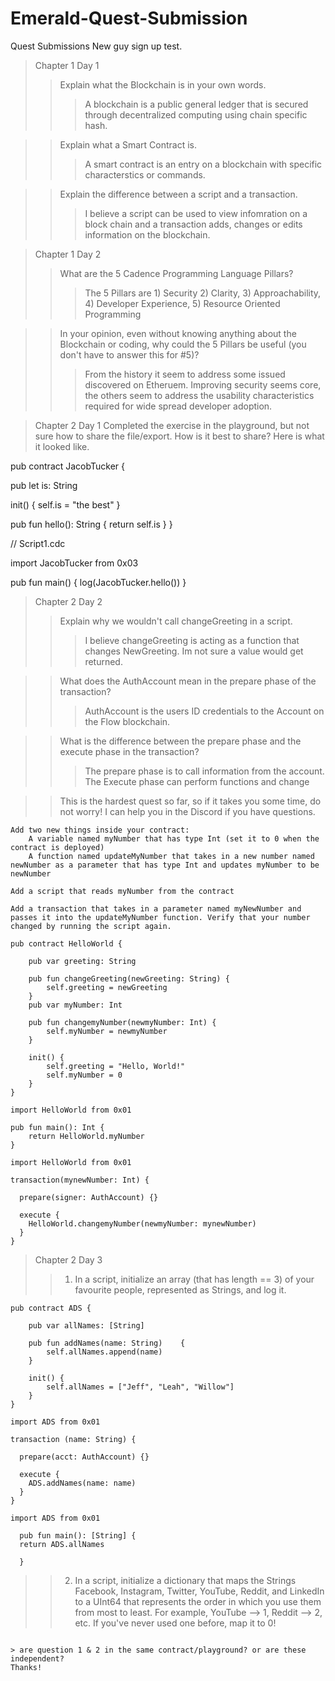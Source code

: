 # Emerald-Quest-Submission
Quest Submissions
New guy sign up test.

>Chapter 1 Day 1
>>Explain what the Blockchain is in your own words. 
>>> A blockchain is a public general ledger that is secured through decentralized computing using chain specific hash.

>>Explain what a Smart Contract is. 
>>>A smart contract is an entry on a blockchain with specific characterstics or commands.

>>Explain the difference between a script and a transaction.
>>>I believe a script can be used to view infomration on a block chain and a transaction adds, changes or edits information on the blockchain.  

>Chapter 1 Day 2
>>What are the 5 Cadence Programming Language Pillars?
>>> The 5 Pillars are 1) Security 2) Clarity, 3) Approachability, 4) Developer Experience, 5) Resource Oriented Programming

>>In your opinion, even without knowing anything about the Blockchain or coding, why could the 5 Pillars be useful (you don't have to answer this for #5)?
>>> From the history it seem to address some issued discovered on Etheruem.  Improving security seems core, the others seem to address the usability characteristics required for wide spread developer adoption.  

>Chapter 2 Day 1
>Completed the exercise in the playground, but not sure how to share the file/export. How is it best to share? 
>Here is what it looked like.  

pub contract JacobTucker {
 
  pub let is: String

  init() {
      self.is = "the best"
  }

  pub fun hello(): String {
      return self.is
  }
}

// Script1.cdc

import JacobTucker from 0x03

pub fun main() {
    log(JacobTucker.hello())
}

>Chapter 2 Day 2
>>    Explain why we wouldn't call changeGreeting in a script.
>>>   I believe changeGreeting is acting as a function that changes NewGreeting. Im not sure a value would get returned.     

>>   What does the AuthAccount mean in the prepare phase of the transaction?
>>>  AuthAccount is the users ID credentials to the Account on the Flow blockchain.  

>>   What is the difference between the prepare phase and the execute phase in the transaction?
>>>  The prepare phase is to call information from the account.  The Execute phase can perform functions and change 

>>  This is the hardest quest so far, so if it takes you some time, do not worry! I can help you in the Discord if you have questions.

    Add two new things inside your contract:
        A variable named myNumber that has type Int (set it to 0 when the contract is deployed)
        A function named updateMyNumber that takes in a new number named newNumber as a parameter that has type Int and updates myNumber to be newNumber

    Add a script that reads myNumber from the contract

    Add a transaction that takes in a parameter named myNewNumber and passes it into the updateMyNumber function. Verify that your number changed by running the script again.
```cadence
pub contract HelloWorld {

    pub var greeting: String

    pub fun changeGreeting(newGreeting: String) {
        self.greeting = newGreeting
    }
    pub var myNumber: Int
    
    pub fun changemyNumber(newmyNumber: Int) {
        self.myNumber = newmyNumber
    }

    init() {
        self.greeting = "Hello, World!"
        self.myNumber = 0
    }
}
```

```cadence
import HelloWorld from 0x01

pub fun main(): Int {
    return HelloWorld.myNumber
}
```
```cadence
import HelloWorld from 0x01

transaction(mynewNumber: Int) {

  prepare(signer: AuthAccount) {}

  execute {
    HelloWorld.changemyNumber(newmyNumber: mynewNumber)
  }
}
```

>Chapter 2 Day 3
>>1. In a script, initialize an array (that has length == 3) of your favourite people, represented as Strings, and log it.
```cadence
pub contract ADS {

    pub var allNames: [String] 
    
    pub fun addNames(name: String)    {
        self.allNames.append(name)
    }

    init() {
        self.allNames = ["Jeff", "Leah", "Willow"]
    }
}
```
```cadence
import ADS from 0x01

transaction (name: String) {

  prepare(acct: AuthAccount) {}

  execute {
    ADS.addNames(name: name)
  }
}
```
```cadence
import ADS from 0x01

  pub fun main(): [String] {
  return ADS.allNames

  }
```

>>2. In a script, initialize a dictionary that maps the Strings Facebook, Instagram, Twitter, YouTube, Reddit, and LinkedIn to a UInt64 that represents the order in which you use them from most to least. For example, YouTube --> 1, Reddit --> 2, etc. If you've never used one before, map it to 0!

```cadence

> are question 1 & 2 in the same contract/playground? or are these independent?  
Thanks!
